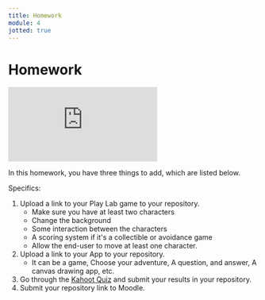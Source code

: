 ```yaml
---
title: Homework
module: 4
jotted: true
---
```


# Homework

<div class="embed-responsive embed-responsive-16by9"><iframe class="embed-responsive-item" src="https://www.youtube.com/embed/49uqz6vt0aA" frameborder="0" allowfullscreen></iframe></div>

In this homework, you have three things to add, which are listed below.

Specifics:

1. Upload a link to your Play Lab game to your repository.
   * Make sure you have at least two characters
   * Change the background
   * Some interaction between the characters
   * A scoring system if it's a collectible or avoidance game
   * Allow the end-user to move at least one character. 
2. Upload a link to your App to your repository.
   * It can be a game, Choose your adventure, A question, and answer, A canvas drawing app, etc.
3. Go through the <a href="https://create.kahoot.it/share/6f142abf-5cbd-4f2f-b0ac-0a26fc7a4bb9" target="_new">Kahoot Quiz</a> and submit your results in your repository.
4. Submit your repository link to Moodle.